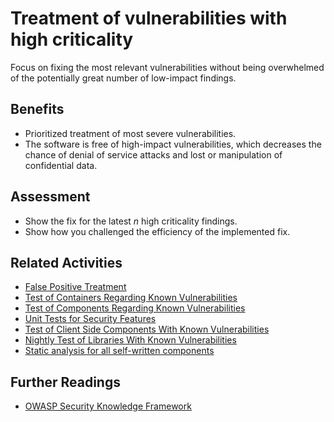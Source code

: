 # Treatment of vulnerabilities with high criticality

Focus on fixing the most relevant vulnerabilities without being overwhelmed of the potentially great number of low-impact findings. 

## Benefits

- Prioritized treatment of most severe vulnerabilities.
- The software is free of high-impact vulnerabilities, which decreases the chance of denial of service attacks and lost or manipulation of confidential data. 

## Assessment

- Show the fix for the latest *n* high criticality findings.
- Show how you challenged the efficiency of the implemented fix.

## Related Activities

- [False Positive Treatment](../yellow/false-positive-treatment.md)
- [Test of Containers Regarding Known Vulnerabilities](../green/test-of-container-images-regarding-known-vulnerabilities.md)
- [Test of Components Regarding Known Vulnerabilities](../yellow/test-of-components-regarding-known-vulnerabilities.md)
- [Unit Tests for Security Features](../yellow/unit-tests-for-security-features.md)
- [Test of Client Side Components With Known Vulnerabilities](../orange/test-of-client-side-components-with-known-vulnerabilities.md)
- [Nightly Test of Libraries With Known Vulnerabilities](../orange/nightly-test-of-libraries-with-known-vulnerabilities.md)
- [Static analysis for all self-written components](static-analysis-for-all-self-written-components.md)

## Further Readings

- [OWASP Security Knowledge Framework](https://owasp.org/www-project-security-knowledge-framework/)
